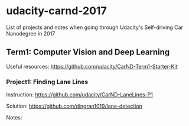 # udacity-carnd-2017
List of projects and notes when going through Udacity's Self-driving Car Nanodegree in 2017

## Term1: Computer Vision and Deep Learning

Useful resources:
https://github.com/udacity/CarND-Term1-Starter-Kit


### Project1: Finding Lane Lines

Instruction: https://github.com/udacity/CarND-LaneLines-P1

Solution: https://github.com/dingran1019/lane-detection

Notes: 

